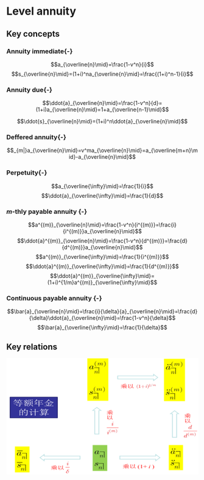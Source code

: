 # Level annuity

## Key concepts

### Annuity immediate{-}

$$a_{\overline{n}\mid}=\frac{1-v^n}{i}$$
$$s_{\overline{n}\mid}=(1+i)^na_{\overline{n}\mid}=\frac{(1+i)^n-1}{i}$$

### Annuity due{-}

$$\ddot{a}_{\overline{n}\mid}=\frac{1-v^n}{d}=(1+i)a_{\overline{n}\mid}=1+a_{\overline{n-1}\mid}$$

$$\ddot{s}_{\overline{n}\mid}=(1+i)^n\ddot{a}_{\overline{n}\mid}$$


### Deffered annuity{-}

$$_{m|}a_{\overline{n}\mid}=v^ma_{\overline{n}\mid}=a_{\overline{m+n}\mid}-a_{\overline{n}\mid}$$

### Perpetuity{-}

$$a_{\overline{\infty}\mid}=\frac{1}{i}$$
$$\ddot{a}_{\overline{\infty}\mid}=\frac{1}{d}$$

### $m$-thly payable annuity {-}

$$a^{(m)}_{\overline{n}\mid}=\frac{1-v^n}{i^{(m)}}=\frac{i}{i^{(m)}}a_{\overline{n}\mid}$$
$$\ddot{a}^{(m)}_{\overline{n}\mid}=\frac{1-v^n}{d^{(m)}}=\frac{d}{d^{(m)}}a_{\overline{n}\mid}$$
$$a^{(m)}_{\overline{\infty}\mid}=\frac{1}{i^{(m)}}$$
$$\ddot{a}^{(m)}_{\overline{\infty}\mid}=\frac{1}{d^{(m)}}$$
$$\ddot{a}^{(m)}_{\overline{\infty}\mid}=(1+i)^{1/m}a^{(m)}_{\overline{\infty}\mid}$$

### Continuous payable annuity {-}

$$\bar{a}_{\overline{n}\mid}=\frac{i}{\delta}{a}_{\overline{n}\mid}=\frac{d}{\delta}\ddot{a}_{\overline{n}\mid}=\frac{1-v^n}{\delta}$$
$$\bar{a}_{\overline{\infty}\mid}=\frac{1}{\delta}$$

## Key relations

<img src="./plots/annuity-1.png" width="1325" />

